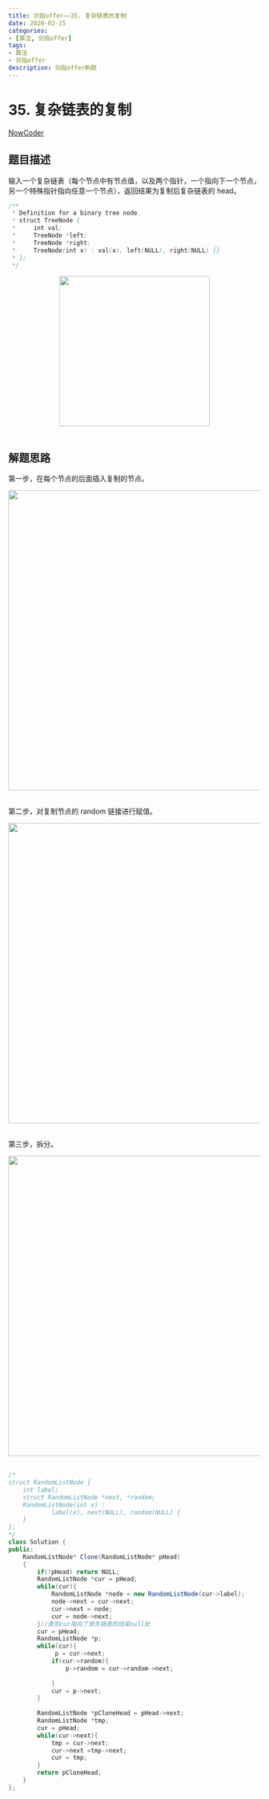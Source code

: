 ```yaml
---
title: 剑指offer——35. 复杂链表的复制
date: 2020-02-15  
categories:
- [算法, 剑指offer]
tags:
- 算法
- 剑指offer
description: 剑指offer刷题
---
```


# 35. 复杂链表的复制

[NowCoder](https://www.nowcoder.com/practice/f836b2c43afc4b35ad6adc41ec941dba?tpId=13&tqId=11178&tPage=1&rp=1&ru=/ta/coding-interviews&qru=/ta/coding-interviews/question-ranking&from=cyc_github)

## 题目描述

输入一个复杂链表（每个节点中有节点值，以及两个指针，一个指向下一个节点，另一个特殊指针指向任意一个节点），返回结果为复制后复杂链表的 head。

```java
/**
 * Definition for a binary tree node.
 * struct TreeNode {
 *     int val;
 *     TreeNode *left;
 *     TreeNode *right;
 *     TreeNode(int x) : val(x), left(NULL), right(NULL) {}
 * };
 */
```

<div align="center"> <img src="https://cs-notes-1256109796.cos.ap-guangzhou.myqcloud.com/66a01953-5303-43b1-8646-0c77b825e980.png" width="300"/> </div><br>

## 解题思路

第一步，在每个节点的后面插入复制的节点。

<div align="center"> <img src="https://cs-notes-1256109796.cos.ap-guangzhou.myqcloud.com/dfd5d3f8-673c-486b-8ecf-d2082107b67b.png" width="600"/> </div><br>

第二步，对复制节点的 random 链接进行赋值。

<div align="center"> <img src="https://cs-notes-1256109796.cos.ap-guangzhou.myqcloud.com/cafbfeb8-7dfe-4c0a-a3c9-750eeb824068.png" width="600"/> </div><br>

第三步，拆分。

<div align="center"> <img src="https://cs-notes-1256109796.cos.ap-guangzhou.myqcloud.com/e151b5df-5390-4365-b66e-b130cd253c12.png" width="600"/> </div><br>

```java
/*
struct RandomListNode {
    int label;
    struct RandomListNode *next, *random;
    RandomListNode(int x) :
            label(x), next(NULL), random(NULL) {
    }
};
*/
class Solution {
public:
    RandomListNode* Clone(RandomListNode* pHead)
    {
        if(!pHead) return NULL;
        RandomListNode *cur = pHead;
        while(cur){
            RandomListNode *node = new RandomListNode(cur->label);
            node->next = cur->next;
            cur->next = node;
            cur = node->next;
        }//直到cur指向了原先链表的结尾null处
        cur = pHead;
        RandomListNode *p;
        while(cur){
             p = cur->next;
            if(cur->random){
                p->random = cur->random->next;
                  
            }
            cur = p->next;
        }
          
        RandomListNode *pCloneHead = pHead->next;
        RandomListNode *tmp;
        cur = pHead;
        while(cur->next){
            tmp = cur->next;
            cur->next =tmp->next;
            cur = tmp;
        }
        return pCloneHead;
    }
};
```





